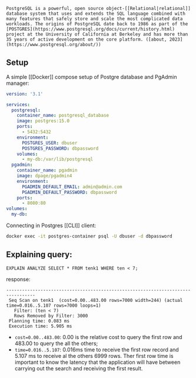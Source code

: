 	PostgreSQL is a powerful, open source object-[[Relational|relational]] database system that uses and extends the SQL language combined with many features that safely store and scale the most complicated data workloads. The origins of PostgreSQL date back to 1986 as part of the [POSTGRES](https://www.postgresql.org/docs/current/history.html) project at the University of California at Berkeley and has more than 35 years of active development on the core platform. ([about, 2023](https://www.postgresql.org/about/))

## Setup
A simple [[Docker]] compose setup of Postgre database and PgAdmin manager:
```yml
version: '3.1'

services:
  postgresql:
    container_name: postgresql_database
    image: postgres:15.0
    ports:
      - 5432:5432
    environment:
      POSTGRES_USER: dbuser
      POSTGRES_PASSWORD: dbpassword
    volumes:
      - my-db:/var/lib/postgresql
  pgadmin:
    container_name: pgadmin
    image: dpage/pgadmin4
    environment:
      PGADMIN_DEFAULT_EMAIL: admin@admin.com
      PGADMIN_DEFAULT_PASSWORD: dbpassword
    ports:
      - 8080:80
volumes:
  my-db:
```

Connecting in Postgres [[CLI]] client:
```bash
docker exec -it postgres-container psql -U dbuser -d dbpassword
```

## Explaining query:
```
EXPLAIN ANALYZE SELECT * FROM tenk1 WHERE ten < 7;
```
response:
```                              QUERY PLAN
-------------------------------------------------------------------​--------------
 Seq Scan on tenk1  (cost=0.00..483.00 rows=7000 width=244) (actual time=0.016..5.107 rows=7000 loops=1)
   Filter: (ten < 7)
   Rows Removed by Filter: 3000
 Planning time: 0.083 ms
 Execution time: 5.905 ms
```

- `cost=0.00..483.00`: 0.00 is the relative cost to query the first row and 483.00 to query the all the others;
- `time=0.016..5.107`: 0.016ms time to receive the first row record and 5.107 ms to receive al the others 6999 rows. Ther first row time is important to  know the latency that the application will have between carrying out the search and receiving the first result.
  